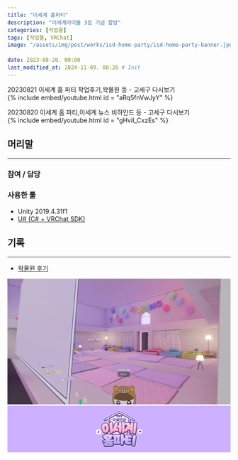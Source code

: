 ```yaml
---
title: "이세계 홈파티"
description: "이세계아이돌 3집 기념 합방"
categories: [작업물]
tags: [작업물, VRChat]
image: "/assets/img/post/works/isd-home-party/isd-home-party-banner.jpg"

date: 2023-08-20. 00:00
last_modified_at: 2024-11-09. 08:26 # Init
---
```


20230821 이세계 홈 파티 작업후기,왁물원 등 - 고세구 다시보기  
{% include embed/youtube.html id = "aRq5fnVwJyY" %}

20230820 이세계 홈 파티,이세계 뉴스 비하인드 등 - 고세구 다시보기  
{% include embed/youtube.html id = "gHviI_CxzEs" %}

## 머리말

---

### 참여 / 담당

### 사용한 툴

- Unity 2019.4.31f1
- [U# (C# + VRChat SDK)](https://udonsharp.docs.vrchat.com/)

## 기록

---

- [왁물원 후기](https://cafe.naver.com/steamindiegame/12562966)

![230820-204249](/assets/img/post/works/isd-home-party/230820-204249.png)
![isd-home-party-banner](/assets/img/post/works/isd-home-party/isd-home-party-banner.jpg)
